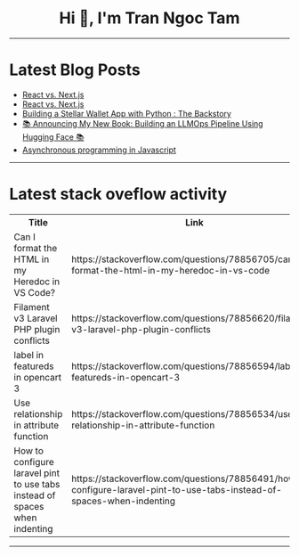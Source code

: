 <h1 align="center">Hi 👋, I'm Tran Ngoc Tam</h1>

---

# Latest Blog Posts 
<!-- BLOG-POST-LIST:START -->
- [React vs. Next.js](https://dev.to/doccaio/react-vs-nextjs-4gji)
- [React vs. Next.js](https://dev.to/doccaio/react-vs-nextjs-5033)
- [Building a Stellar Wallet App with Python : The Backstory](https://dev.to/buzzpy/building-a-steller-wallet-app-with-python-the-backstory-1knn)
- [📚 Announcing My New Book: Building an LLMOps Pipeline Using Hugging Face 📚](https://dev.to/lakhera2015/announcing-my-new-book-building-an-llmops-pipeline-using-hugging-face-564m)
- [Asynchronous programming in Javascript](https://dev.to/giridharans1729/asynchronous-programming-in-javascript-50ek)
<!-- BLOG-POST-LIST:END -->

---

# Latest stack oveflow activity
<table>
  <tr><th>Title</th><th>Link</th></tr>
  <!-- STACKOVERFLOW:START --><tr><td>Can I format the HTML in my Heredoc in VS Code?</td><td>https://stackoverflow.com/questions/78856705/can-i-format-the-html-in-my-heredoc-in-vs-code</td></tr><tr><td>Filament v3 Laravel PHP plugin conflicts</td><td>https://stackoverflow.com/questions/78856620/filament-v3-laravel-php-plugin-conflicts</td></tr><tr><td>label in featureds in opencart 3</td><td>https://stackoverflow.com/questions/78856594/label-in-featureds-in-opencart-3</td></tr><tr><td>Use relationship in attribute function</td><td>https://stackoverflow.com/questions/78856534/use-relationship-in-attribute-function</td></tr><tr><td>How to configure laravel pint to use tabs instead of spaces when indenting</td><td>https://stackoverflow.com/questions/78856491/how-to-configure-laravel-pint-to-use-tabs-instead-of-spaces-when-indenting</td></tr><!-- STACKOVERFLOW:END -->
</table>

---


